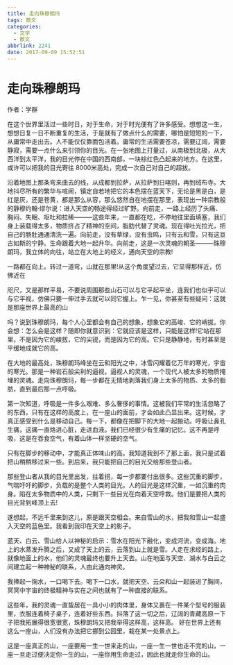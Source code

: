 ```yaml
---
title: 走向珠穆朗玛
tags: 散文
categories:
  - 文学
  - 散文
abbrlink: 2241
date: 2017-09-09 15:52:51
---
```

  
# **走向珠穆朗玛**

 作者：学群

在这个世界里活过一些时日，对于生命，对于时光便有了许多感受。想想这一生，想想日复一日不断重复的生活，于是就有了做点什么的需要，哪怕是短短的一下，从庸常中走出去。人不能仅仅靠面包活着。庸常的生活需要苍凉，需要辽阔，需要静寂，需要一点什么来引领你的目光。在一张地图上打量过，从南极到北极，从大西洋到太平洋，我的目光停在中国的西南部，一块棕红色凸起来的地方。在这里，或许可以把我的目光寄往 8000米高处，完成一次自己对自己的超拔。

沿着地图上那条弯来曲去的线，从成都到拉萨，从拉萨到日喀则，再到绒布寺。大地抖尽所有的繁华与喧闹，镇定自若地把它的本色摆在蓝天下，无论是黑是白，是红是灰，还是苍黄，都是那么从容，那么悠然自在地摆在那里，表现出一种宗教般的静穆约翰·缪尔说：进入天空的畅途得经过旷野。向前走，一路上经历了头痛、胸闷、失眠、呕吐和拉稀———这些年来，一直都在吃，不停地往里面填塞，我们身上装载得太多，物质挤占了精神的空间，脂肪代替了灵魂。现在得吐光拉光，把自己的肠肚通通清洗一遍。向前走，没有草绿，没有虫鸣，只有云和雪，只有这亘古如斯的宁静。生命跟着大地一起升华。向前走，这是一次灵魂的朝圣———珠穆朗玛，我立体的向往，站立在大地上的经义，通向天空的宗教!

一路都在向上。转过一道弯，山就在那里!从这个角度望过去，它显得那样近，仿佛近在

咫尺，又是那样平易，不要说周围那些山石可以与它平起平坐，连我们也似乎可以与它平视，仿佛只要一伸过手去就可以同它握上。乍一见，你甚至有些疑问：这就是那座世界上最高的山

吗？说到珠穆朗玛，每个人心里都会有自己的想象，想象它的高峻、它的峭拔。你会想：怎么会是这样？随即你就意识到：它就应该是这样，只能是这样!它站在那里，不是因为它的峻拔，它的尖锐，而是因为它的高。它只是静静地，有时甚至是平缓地成就它的高。

在大地的最高处，珠穆朗玛峰坐在云和阳光之中，冰雪闪耀着亿万年的寒光，宇宙的寒光。那是一种岩石般尖利的逼视，逼视人的灵魂，一个现代人被太多的物质掩埋的灵魂。走向珠穆朗玛，每一步都在无情地剥落我们身上太多的物质、太多的脂肪，直到最后那一点呼吸。

第一次知道，呼吸是一件多么艰难、多么奢侈的事情。这被我们平常的生活忽略了的东西，只有在这样的高度上，在一座山的面前，才会如此凸显出来。这时候，才真正感受到什么是移动自己。每一下，都像在把脚下的大地一起搬动。呼吸让鼻孔生痛，这痛一直烙进心脏，走进血液。我们已经很少有生痛的记忆。这不再是呼吸，这是在吞食空气，有着山体一样坚硬的空气。

只有在脚步的移动中，才能真正体味山的高。我知道我到不了那上面，我只是试着把山稍稍移过来一些。到后来，我只能把自己的目光交给那些登山者。

那些登山者从我的目光里出发，拄着拐，每一步都要付出很多。这些沉重的脚步，气喘吁吁的脚步，负载的是整个人类的目光。人的目光是这样沉重，一如沉重的肉身。陷在太多物质中的人类，只剩下一些目光在向着天空呼救。他们是要把人类的目光背到峰顶上去!

遂想起，不远千里来到这儿，原是跟天空相会。来自雪山的水，把我和雪山一起盛入天空的蓝色里。我看到我印在天空上的影子。

蓝天、白云、雪山给人以神秘的启示：雪水在阳光下融化，变成河流，变成海。地上的水蒸发升腾之后，又成了天上的云，云落到山上就是雪。人走在求经的路上，就像地面上的水，他们的灵魂最终也要升上天去。山在地面与天空、湖水与白云之间建立起一种神秘的联系，人由此通向神灵。

我捧起一掬水，一口喝下去。喝下一口水，就把天空、云朵和山一起装进了胸间，冥冥中宇宙的终极精神与实在之间也就有了一种直接的联系。

这些年，我的灵魂一直蛰居在一具小小的肉体里，身体又裹在一件某个型号的服装里，衣服连着椅子桌子，连着好些东西。抖落了这一切之后，辽阔的青藏高原一下子把我拓展得很宽很宽，珠穆朗玛又把我举得这样高，这样高。 好在世界上还有这么一座山，人们没有办法把它挪到公园里，栽在某一处景点上。

这是一座真正的山，一座要用一生一世来走的山，一座一生一世也走不完的山，一座一旦走过便决定你一生的山，一座你用生命走过，因此也就走你生命的山。